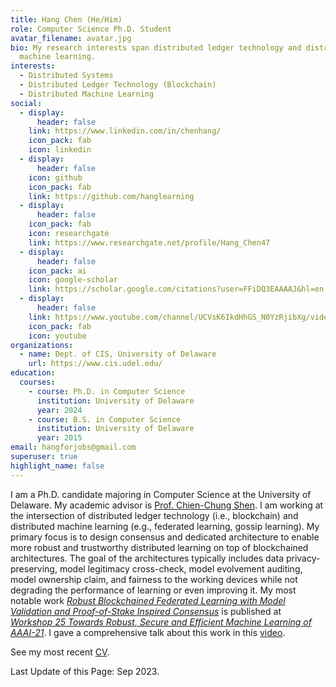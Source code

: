 ```yaml
---
title: Hang Chen (He/Him)
role: Computer Science Ph.D. Student
avatar_filename: avatar.jpg
bio: My research interests span distributed ledger technology and distributed
  machine learning.
interests:
  - Distributed Systems
  - Distributed Ledger Technology (Blockchain)
  - Distributed Machine Learning
social:
  - display:
      header: false
    link: https://www.linkedin.com/in/chenhang/
    icon_pack: fab
    icon: linkedin
  - display:
      header: false
    icon: github
    icon_pack: fab
    link: https://github.com/hanglearning
  - display:
      header: false
    icon_pack: fab
    icon: researchgate
    link: https://www.researchgate.net/profile/Hang_Chen47
  - display:
      header: false
    icon_pack: ai
    icon: google-scholar
    link: https://scholar.google.com/citations?user=FFiDQ3EAAAAJ&hl=en
  - display:
      header: false
    link: https://www.youtube.com/channel/UCVsK6IkdHhGS_N0YzRjibXg/videos
    icon_pack: fab
    icon: youtube
organizations:
  - name: Dept. of CIS, University of Delaware
    url: https://www.cis.udel.edu/
education:
  courses:
    - course: Ph.D. in Computer Science
      institution: University of Delaware
      year: 2024
    - course: B.S. in Computer Science
      institution: University of Delaware
      year: 2015
email: hangforjobs@gmail.com
superuser: true
highlight_name: false
---
```

I am a Ph.D. candidate majoring in Computer Science at the University of Delaware. My academic advisor is [Prof. Chien-Chung Shen](https://www.eecis.udel.edu/~cshen/). I am working at the intersection of distributed ledger technology (i.e., blockchain) and distributed machine learning (e.g., federated learning, gossip learning). My primary focus is to design consensus and dedicated architecture to enable more robust and trustworthy distributed learning on top of blockchained architectures. The goal of the architectures typically includes data privacy-preserving, model legitimacy cross-check, model evolvement auditing, model ownership claim, and fairness to the working devices while not degrading the performance of learning or even improving it. My most notable work *[Robust Blockchained Federated Learning with Model Validation and Proof-of-Stake Inspired Consensus](https://arxiv.org/abs/2101.03300)* is published at *[Workshop 25 Towards Robust, Secure and Efficient Machine Learning of AAAI-21](http://federated-learning.org/rseml2021/)*. I gave a comprehensive talk about this work in this [video](https://www.youtube.com/watch?v=LMseEXEITvw&list=PLHBKduTta81Oih364I7c2vgnr7WuaAjht&index=2&ab_channel=HangChen).

See my most recent [CV](https://drive.google.com/file/d/1ZmKKf8irhvnkL2aQdhF8oZr1ZM1qgW9s/view?usp=sharing). 

Last Update of this Page: Sep 2023.
